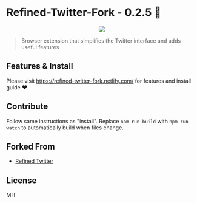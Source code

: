 # Refined-Twitter-Fork - 0.2.5 :tada:
<p align="center">
<a href="https://redefined-twitter-fork.netlify.com/"><img src="https://i.imgur.com/bMdJZTj.png" align="center"></a>
</p>

> Browser extension that simplifies the Twitter interface and adds useful features

## Features & Install
Please visit https://refined-twitter-fork.netlify.com/ for features and install guide :heart:

## Contribute

Follow same instructions as "install". Replace `npm run build` with `npm run watch` to automatically build when files change.


## Forked From

- [Refined Twitter](https://github.com/sindresorhus/refined-twitter)


## License

MIT
